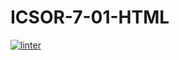 # ICSOR-7-01-HTML

 [![linter](https://github.com/victor-phillips/ICSOR-7-01-HTML/workflows/linter/badge.svg)](https://github.com/marketplace/actions/super-linter)
